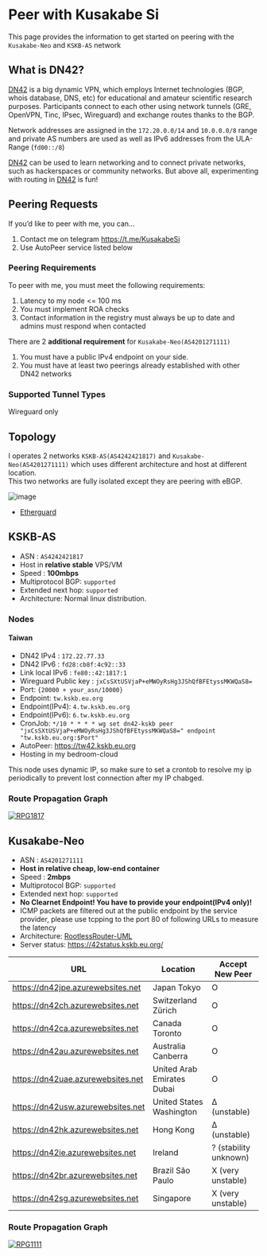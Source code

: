 # Peer with Kusakabe Si
This page provides the information to get started on peering with the `Kusakabe-Neo` and `KSKB-AS` network

## What is DN42?

[DN42](https://lantian.pub/en/article/modify-website/dn42-experimental-network-2020.lantian/) is a big dynamic VPN, which employs Internet technologies (BGP, whois database, DNS, etc) for educational and amateur scientific research purposes. Participants connect to each other using network tunnels (GRE, OpenVPN, Tinc, IPsec, Wireguard) and exchange routes thanks to the BGP. 

Network addresses are assigned in the `172.20.0.0/14` and `10.0.0.0/8` range and private AS numbers are used as well as IPv6 addresses from the ULA-Range (`fd00::/8`) 

[DN42](https://lantian.pub/en/article/modify-website/dn42-experimental-network-2020.lantian/) can be used to learn networking and to connect private networks, such as hackerspaces or community networks. But above all, experimenting with routing in [DN42](https://lantian.pub/en/article/modify-website/dn42-experimental-network-2020.lantian/) is fun!

## Peering Requests

If you’d like to peer with me, you can...
1. Contact me on telegram https://t.me/KusakabeSi
2. Use AutoPeer service listed below

### Peering Requirements
To peer with me, you must meet the following requirements:

1. Latency to my node <= 100 ms
1. You must implement ROA checks
2. Contact information in the registry must always be up to date and admins must respond when contacted

There are 2 **additional requirement** for `Kusakabe-Neo(AS4201271111)`

1. You must have a public IPv4 endpoint on your side.
2. You must have at least two peerings already established with other DN42 networks

### Supported Tunnel Types

Wireguard only

## Topology

I operates 2 networks `KSKB-AS(AS4242421817)` and `Kusakabe-Neo(AS4201271111)` which uses different architecture and host at different location.  
This two networks are fully isolated except they are peering with eBGP.

![image](https://user-images.githubusercontent.com/73118488/141317915-985c2c12-4cad-4956-a622-67123023de5d.png)

* [Etherguard](https://github.com/KusakabeSi/EtherGuard-VPN)

## KSKB-AS

* ASN : `AS4242421817`
* Host in **relative stable** VPS/VM
* Speed : **100mbps**
* Multiprotocol BGP: `supported`
* Extended next hop: `supported`
* Architecture: Normal linux distribution.


### Nodes
#### Taiwan
* DN42 IPv4 : `172.22.77.33`
* DN42 IPv6 : `fd28:cb8f:4c92::33`
* Link local IPv6 : `fe80::42:1817:1`
* Wireguard Public key : `jxCsSXtUSVjaP+eMWOyRsHg3JShQfBFEtyssMKWQaS8=`
* Port: `{20000 + your_asn/10000}`
* Endpoint: `tw.kskb.eu.org`
* Endpoint(IPv4): `4.tw.kskb.eu.org`
* Endpoint(IPv6): `6.tw.kskb.eu.org`
* CronJob: `*/10 * * * * wg set dn42-kskb peer "jxCsSXtUSVjaP+eMWOyRsHg3JShQfBFEtyssMKWQaS8=" endpoint "tw.kskb.eu.org:$Port"`
* AutoPeer: https://tw42.kskb.eu.org
* Hosting in my bedroom-cloud

This node uses dynamic IP, so make sure to set a crontob to resolve my ip periodically to prevent lost connection after my IP chabged.

### Route Propagation Graph
[![RPG1817](https://bgp-api.strexp.net/as_graph/AS4242421817)](https://bgp42.strexp.net/asInfo/4242421817)

## Kusakabe-Neo
* ASN : `AS4201271111`
* **Host in relative cheap, low-end container**
* Speed : **2mbps**
* Multiprotocol BGP: `supported`
* Extended next hop: `supported`
* **No Clearnet Endpoint! You have to provide your endpoint(IPv4 only)!**
* ICMP packets are filtered out at the public endpoint by the service provider, please use tcpping to the port 80 of following URLs to measure the latency
* Architecture: [RootlessRouter-UML](https://github.com/KusakabeSi/RootlessRouter-UML/)
* Server status: https://42status.kskb.eu.org/

URL                              | Location  | Accept New Peer
---------------------------------|-------|-------|
https://dn42jpe.azurewebsites.net|Japan Tokyo| O
https://dn42ch.azurewebsites.net |Switzerland Zürich| O
https://dn42ca.azurewebsites.net |Canada Toronto| O
https://dn42au.azurewebsites.net |Australia Canberra| O
https://dn42uae.azurewebsites.net|United Arab Emirates Dubai| O
https://dn42usw.azurewebsites.net|United States Washington| Δ (unstable)
https://dn42hk.azurewebsites.net |Hong Kong| Δ (unstable)
https://dn42ie.azurewebsites.net |Ireland| ? (stability unknown)
https://dn42br.azurewebsites.net |Brazil São Paulo| X (very unstable)
https://dn42sg.azurewebsites.net |Singapore| X (very unstable)

### Route Propagation Graph
[![RPG1111](https://bgp-api.strexp.net/as_graph/AS4201271111)](https://bgp42.strexp.net/asInfo/4201271111)

<!---
### Hong Kong
* DN42 IPv4 : `10.127.111.1`
* DN42 IPv6 : `fd10:127:e00f:1::1`
* Link local IPv6 : `fe80::aa:1111:1`
* Wireguard Public key : `2JHMpwkKaAMuMBrmapx9zqgGDIZOX9HZw5V2c1l66R8=`
* Endpoint: `(Not available)`
* Autopeer & looking glass: https://dn42hk.azurewebsites.net/
* Accept New Peer: No

### Japan Tokyo
* DN42 IPv4 : `10.127.111.9`
* DN42 IPv6 : `fd10:127:e00f:9::1`
* Link local IPv6 : `fe80::aa:1111:9`
* Wireguard Public key : `2CxGhL9UwlCB3ybwD1OF2Or18vCPgChS0rdh3Nc8S0c=`
* Endpoint: `(Not available)`
* Autopeer & looking glass: https://dn42jpe.azurewebsites.net/
* Accept New Peer: **Yes**

### Singapore
* DN42 IPv4 : `10.127.111.17`
* DN42 IPv6 : `fd10:127:e00f:11::1`
* Link local IPv6 : `fe80::aa:1111:11`
* Wireguard Public key : `7TIbiifNzh8HxLUM8cBvwmBo/kuaCAUCRahbBMoVA1Q=`
* Endpoint: `(Not available)`
* Autopeer & looking glass: https://dn42sg.azurewebsites.net/
* Accept New Peer: No

### United States Washington
* DN42 IPv4 : `10.127.111.33`
* DN42 IPv6 : `fd10:127:e00f:21::1`
* Link local IPv6 : `fe80::aa:1111:21`
* Wireguard Public key : `ffcWCDuBP3YdufFzOaiW2QeZLFG/GXg4QfbWTZ6LVz8=`
* Endpoint: `(Not available)`
* Autopeer & looking glass: https://dn42usw.azurewebsites.net/
* Accept New Peer: No

### Canada Toronto
* DN42 IPv4 : `10.127.111.51`
* DN42 IPv6 : `fd10:127:e00f:33::1`
* Link local IPv6 : `fe80::aa:1111:33`
* Wireguard Public key : `2FSX+6N/PwfipN/jXMj++4mabFQj25MXDy51mnnz3AA=`
* Endpoint: `(Not available)`
* Autopeer & looking glass: https://dn42ca.azurewebsites.net/
* Accept New Peer: **Yes**

### Switzerland Zürich
* DN42 IPv4 : `10.127.111.65`
* DN42 IPv6 : `fd10:127:e00f:41::1`
* Link local IPv6 : `fe80::aa:1111:41`
* Wireguard Public key : `YnoqhBTjO0+2vj/1lXqzOmvKeCwZ4q3BJzNyxN/zQ00=`
* Endpoint: `(Not available)`
* Autopeer & looking glass: https://dn42ch.azurewebsites.net/
* Accept New Peer: **Yes**

### United Kingdom London
* DN42 IPv4 : `10.127.111.66`
* DN42 IPv6 : `fd10:127:e00f:42::1`
* Link local IPv6 : `fe80::aa:1111:42`
* Wireguard Public key : `9pNKpUdPSERqELcTCcvOLSeZsSSyw3kNFYmZ7epZZ0k=`
* Endpoint: `(Not available)`
* Autopeer & looking glass: https://dn42uk.azurewebsites.net/
* Accept New Peer: No

### Australia Canberra
* DN42 IPv4 : `10.127.111.81`
* DN42 IPv6 : `fd10:127:e00f:51::1`
* Link local IPv6 : `fe80::aa:1111:51`
* Wireguard Public key : `Q7KOnB3xhaTNpszgozEXdq1cxBpYIX1JUMNV5J5JMwo=`
* Endpoint: `(Not available)`
* Autopeer & looking glass: https://dn42au.azurewebsites.net/
* Accept New Peer: **Yes**

### United Arab Emirates Dubai
* DN42 IPv4 : `10.127.111.89`
* DN42 IPv6 : `fd10:127:e00f:59::1`
* Link local IPv6 : `fe80::aa:1111:59`
* Wireguard Public key : `TfGP1jK/47H6hv1zrujkDnWvTAWhEJ5baB12JehB6gw=`
* Endpoint: `(Not available)`
* Autopeer & looking glass: https://dn42uae.azurewebsites.net/
* Accept New Peer: **Yes**

### Brazil São Paulo
* DN42 IPv4 : `10.127.111.97`
* DN42 IPv6 : `fd10:127:e00f:61::1`
* Link local IPv6 : `fe80::aa:1111:61`
* Wireguard Public key : `ByCBNxD2Hze3i6dor7EHTdVfPEccdAebmmfE1k94ex8=`
* Endpoint: `(Not available)`
* Autopeer & looking glass: https://dn42br.azurewebsites.net/
* Accept New Peer: No
-->
